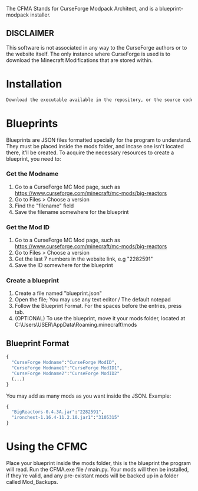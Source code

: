The CFMA Stands for CurseForge Modpack Architect, and is a blueprint-modpack installer.

## DISCLAIMER
This software is not associated in any way to the CurseForge authors or to the website itself. The only instance where CurseForge is used is to download the Minecraft Modifications that are stored within.

# Installation

```bash
Download the executable available in the repository, or the source code.
```

# Blueprints

Blueprints are JSON files formatted specially for the program to understand. They must be placed inside the mods folder, and incase one isn't located there, it'll be created.
To acquire the necessary resources to create a blueprint, you need to:

### Get the Modname 

1. Go to a CurseForge MC Mod page, such as https://www.curseforge.com/minecraft/mc-mods/big-reactors
2. Go to Files > Choose a version
3. Find the "filename" field
4. Save the filename somewhere for the blueprint

### Get the Mod ID

1. Go to a CurseForge MC Mod page, such as https://www.curseforge.com/minecraft/mc-mods/big-reactors
2. Go to Files > Choose a version
3. Get the last 7 numbers in the website link, e.g "2282591"
4. Save the ID somewhere for the blueprint

### Create a blueprint

1. Create a file named "blueprint.json"
2. Open the file; You may use any text editor / The default notepad
3. Follow the Blueprint Format. For the spaces before the entries, press tab.
4. (OPTIONAL) To use the blueprint, move it your mods folder, located at C:\Users\USER\AppData\Roaming\.minecraft\mods

## Blueprint Format
```python
{
  "CurseForge Modname":"CurseForge ModID",
  "CurseForge Modname1":"CurseForge ModID1",
  "CurseForge Modname2":"CurseForge ModID2"
  (...)
}
```
You may add as many mods as you want inside the JSON.
Example:

```python
{
  "BigReactors-0.4.3A.jar":"2282591",
  "ironchest-1.16.4-11.2.10.jar1":"3105315"
}
```

# Using the CFMC

Place your blueprint inside the mods folder, this is the blueprint the program will read.
Run the CFMA.exe file / main.py. Your mods will then be installed, if they're valid, and any pre-existant mods will be backed up in a folder called Mod_Backups.
